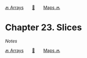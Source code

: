 [🔙 Arrays][previous-chapter]&nbsp;&nbsp;&nbsp;&nbsp;&nbsp;&nbsp;&nbsp;[🏡][readme]&nbsp;&nbsp;&nbsp;&nbsp;&nbsp;&nbsp;&nbsp;[Maps 🔜][upcoming-chapter]

# Chapter 23. Slices

_Notes_

[🔙 Arrays][previous-chapter]&nbsp;&nbsp;&nbsp;&nbsp;&nbsp;&nbsp;&nbsp;[🏡][readme]&nbsp;&nbsp;&nbsp;&nbsp;&nbsp;&nbsp;&nbsp;[Maps 🔜][upcoming-chapter]

[readme]: README.md
[previous-chapter]: ch022-arrays.md
[upcoming-chapter]: ch024-maps.md